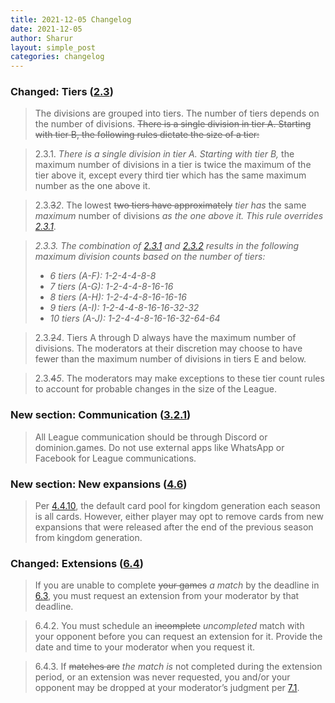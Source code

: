 ```yaml
---
title: 2021-12-05 Changelog
date: 2021-12-05
author: Sharur
layout: simple_post
categories: changelog
---
```

### Changed: Tiers ([2.3](/rules#2.3))

> The divisions are grouped into tiers. The number of tiers depends on the number of divisions. ~~There is a single division in tier A. Starting with tier B, the following rules dictate the size of a tier:~~

> 2.3.1. *There is a single division in tier A. Starting with tier B,* the maximum number of divisions in a tier is twice the maximum of the tier above it, except every third tier which has the same maximum number as the one above it.

> 2.3.~~3~~*2*. The lowest ~~two tiers have approximately~~ *tier has* the same *maximum* number of divisions *as the one above it. This rule overrides [2.3.1](#2.3.1)*.

> *2.3.3. The combination of [2.3.1](#2.3.1) and [2.3.2](#2.3.2) results in the following maximum division counts based on the number of tiers:*
> * *6 tiers (A-F):  1-2-4-4-8-8*
> * *7 tiers (A-G):  1-2-4-4-8-16-16*
> * *8 tiers (A-H):  1-2-4-4-8-16-16-16*
> * *9 tiers (A-I):  1-2-4-4-8-16-16-32-32*
> * *10 tiers (A-J): 1-2-4-4-8-16-16-32-64-64*

> 2.3.~~2~~*4*. Tiers A through D always have the maximum number of divisions. The moderators at their discretion may choose to have fewer than the maximum number of divisions in tiers E and below.

> 2.3.~~4~~*5*. The moderators may make exceptions to these tier count rules to account for probable changes in the size of the League.

### New section: Communication ([3.2.1](/rules#3.2.1))

> All League communication should be through Discord or dominion.games. Do not use external apps like WhatsApp or Facebook for League communications.

### New section: New expansions ([4.6](/rules#4.6))

> Per [4.4.10](#4.4.10), the default card pool for kingdom generation each season is all cards. However, either player may opt to remove cards from new expansions that were released after the end of the previous season from kingdom generation.

### Changed: Extensions ([6.4](/rules#6.4))

> If you are unable to complete ~~your games~~ *a match* by the deadline in [6.3](#6.3), you must request an extension from your moderator by that deadline.

> 6.4.2. You must schedule an ~~incomplete~~ *uncompleted* match with your opponent before you can request an extension for it. Provide the date and time to your moderator when you request it.

> 6.4.3. If ~~matches are~~ *the match is* not completed during the extension period, or an extension was never requested, you and/or your opponent may be dropped at your moderator’s judgment per [7.1](#7.1).